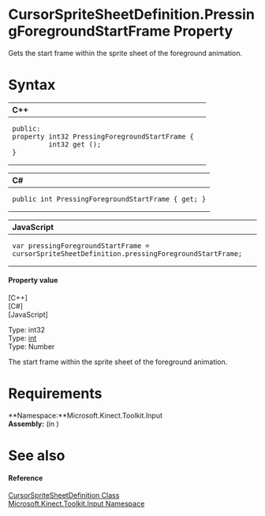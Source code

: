 CursorSpriteSheetDefinition.PressingForegroundStartFrame Property  
=================================================================  

Gets the start frame within the sprite sheet of the foreground animation. <span id="syntaxSection"></span>

Syntax  
======  

<table>
<colgroup>
<col width="100%" />
</colgroup>
<thead>
<tr class="header">
<th align="left">C++</th>
</tr>
</thead>
<tbody>
<tr class="odd">
<td align="left"><pre><code>public:  
property int32 PressingForegroundStartFrame {  
         int32 get ();  
}</code></pre></td>
</tr>
</tbody>
</table>

<table>
<colgroup>
<col width="100%" />
</colgroup>
<thead>
<tr class="header">
<th align="left">C#</th>
</tr>
</thead>
<tbody>
<tr class="odd">
<td align="left"><pre><code>public int PressingForegroundStartFrame { get; }</code></pre></td>
</tr>
</tbody>
</table>

<table>
<colgroup>
<col width="100%" />
</colgroup>
<thead>
<tr class="header">
<th align="left">JavaScript</th>
</tr>
</thead>
<tbody>
<tr class="odd">
<td align="left"><pre><code>var pressingForegroundStartFrame = cursorSpriteSheetDefinition.pressingForegroundStartFrame;</code></pre></td>
</tr>
</tbody>
</table>

<span id="ID4ER"></span>
#### Property value  

[C++]   
 [C\#]   
 [JavaScript]   

Type: int32  
Type: [int](http://msdn.microsoft.com/en-us/library/system.int32.aspx)  
Type: Number  

The start frame within the sprite sheet of the foreground animation.  

<span id="requirements"></span>

Requirements  
============  

**Namespace:**Microsoft.Kinect.Toolkit.Input  
**Assembly:** (in )  

<span id="ID4E3"></span>

See also  
========  

<span id="ID4E5"></span>
#### Reference  

[CursorSpriteSheetDefinition Class](../../CursorSpriteSheetDefinition.md)  
 [Microsoft.Kinect.Toolkit.Input Namespace](../../../Kinect.Toolkit.Input.md)  



<!--Please do not edit the data in the comment block below.-->
<!--
TOCTitle : PressingForegroundStartFrame Property
RLTitle : CursorSpriteSheetDefinition.PressingForegroundStartFrame Property
KeywordK : PressingForegroundStartFrame property
KeywordK : CursorSpriteSheetDefinition.PressingForegroundStartFrame property
KeywordF : Microsoft.Kinect.Toolkit.Input.CursorSpriteSheetDefinition.PressingForegroundStartFrame
KeywordF : CursorSpriteSheetDefinition.PressingForegroundStartFrame
KeywordF : PressingForegroundStartFrame
KeywordF : Microsoft.Kinect.Toolkit.Input.CursorSpriteSheetDefinition.PressingForegroundStartFrame
KeywordA : P:Microsoft.Kinect.Toolkit.Input.CursorSpriteSheetDefinition.PressingForegroundStartFrame
AssetID : P:Microsoft.Kinect.Toolkit.Input.CursorSpriteSheetDefinition.PressingForegroundStartFrame
Locale : en-us
CommunityContent : 1
APIType : Managed
APILocation : 
APIName : Microsoft.Kinect.Toolkit.Input.CursorSpriteSheetDefinition.PressingForegroundStartFrame
TargetOS : Windows
TopicType : kbSyntax
DevLang : VB
DevLang : CSharp
DevLang : JavaScript
DevLang : C++
DocSet : K4Wv2
ProjType : K4Wv2Proj
Technology : Kinect for Windows
Product : Kinect for Windows SDK v2
productversion : 20
-->
